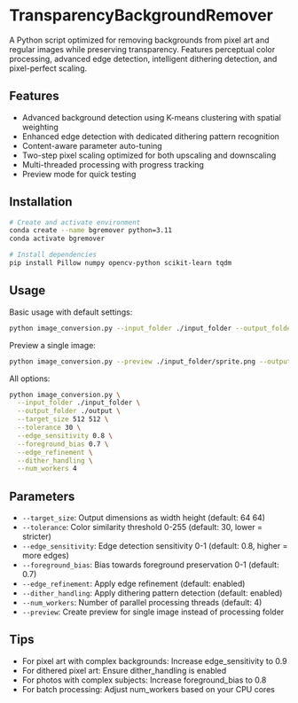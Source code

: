 # TransparencyBackgroundRemover

A Python script optimized for removing backgrounds from pixel art and regular images while preserving transparency. Features perceptual color processing, advanced edge detection, intelligent dithering detection, and pixel-perfect scaling.

## Features

- Advanced background detection using K-means clustering with spatial weighting
- Enhanced edge detection with dedicated dithering pattern recognition
- Content-aware parameter auto-tuning
- Two-step pixel scaling optimized for both upscaling and downscaling
- Multi-threaded processing with progress tracking
- Preview mode for quick testing

## Installation

```bash
# Create and activate environment
conda create --name bgremover python=3.11
conda activate bgremover

# Install dependencies
pip install Pillow numpy opencv-python scikit-learn tqdm
```

## Usage

Basic usage with default settings:
```bash
python image_conversion.py --input_folder ./input_folder --output_folder ./output --target_size 512 512
```

Preview a single image:
```bash
python image_conversion.py --preview ./input_folder/sprite.png --output_folder ./preview
```

All options:
```bash
python image_conversion.py \
  --input_folder ./input_folder \
  --output_folder ./output \
  --target_size 512 512 \
  --tolerance 30 \
  --edge_sensitivity 0.8 \
  --foreground_bias 0.7 \
  --edge_refinement \
  --dither_handling \
  --num_workers 4
```

## Parameters

- `--target_size`: Output dimensions as width height (default: 64 64)
- `--tolerance`: Color similarity threshold 0-255 (default: 30, lower = stricter)
- `--edge_sensitivity`: Edge detection sensitivity 0-1 (default: 0.8, higher = more edges)
- `--foreground_bias`: Bias towards foreground preservation 0-1 (default: 0.7)
- `--edge_refinement`: Apply edge refinement (default: enabled)
- `--dither_handling`: Apply dithering pattern detection (default: enabled)
- `--num_workers`: Number of parallel processing threads (default: 4)
- `--preview`: Create preview for single image instead of processing folder

## Tips

- For pixel art with complex backgrounds: Increase edge_sensitivity to 0.9
- For dithered pixel art: Ensure dither_handling is enabled
- For photos with complex subjects: Increase foreground_bias to 0.8
- For batch processing: Adjust num_workers based on your CPU cores
